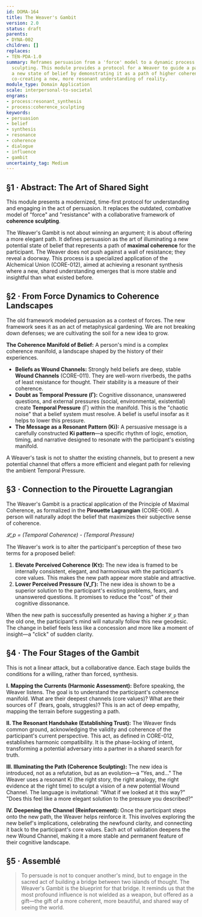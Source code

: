 ```yaml
---
id: DOMA-164
title: The Weaver's Gambit
version: 2.0
status: draft
parents:
- DYNA-002
children: []
replaces:
- TEN-PDA-1.0
summary: Reframes persuasion from a 'force' model to a dynamic process of coherence
  sculpting. This module provides a protocol for a Weaver to guide a participant towards
  a new state of belief by demonstrating it as a path of higher coherence, effectively
  co-creating a new, more resonant understanding of reality.
module_type: Domain Application
scale: interpersonal-to-societal
engrams:
- process:resonant_synthesis
- process:coherence_sculpting
keywords:
- persuasion
- belief
- synthesis
- resonance
- coherence
- dialogue
- influence
- gambit
uncertainty_tag: Medium
---
```

## §1 · Abstract: The Art of Shared Sight

This module presents a modernized, time-first protocol for understanding and engaging in the act of persuasion. It replaces the outdated, combative model of "force" and "resistance" with a collaborative framework of **coherence sculpting**.

The Weaver's Gambit is not about winning an argument; it is about offering a more elegant path. It defines persuasion as the art of illuminating a new potential state of belief that represents a path of **maximal coherence** for the participant. The Weaver does not push against a wall of resistance; they reveal a doorway. This process is a specialized application of the Alchemical Union (CORE-012), aimed at achieving a resonant synthesis where a new, shared understanding emerges that is more stable and insightful than what existed before.

## §2 · From Force Dynamics to Coherence Landscapes

The old framework modeled persuasion as a contest of forces. The new framework sees it as an act of metaphysical gardening. We are not breaking down defenses; we are cultivating the soil for a new idea to grow.

**The Coherence Manifold of Belief:** A person's mind is a complex coherence manifold, a landscape shaped by the history of their experiences.
*   **Beliefs as Wound Channels:** Strongly held beliefs are deep, stable **Wound Channels** (CORE-011). They are well-worn riverbeds, the paths of least resistance for thought. Their stability is a measure of their coherence.
*   **Doubt as Temporal Pressure (Γ):** Cognitive dissonance, unanswered questions, and external pressures (social, environmental, existential) create **Temporal Pressure** (Γ) within the manifold. This is the "chaotic noise" that a belief system must resolve. A belief is useful insofar as it helps to lower this pressure.
*   **The Message as a Resonant Pattern (Ki):** A persuasive message is a carefully constructed **Ki pattern**—a specific rhythm of logic, emotion, timing, and narrative designed to resonate with the participant's existing manifold.

A Weaver's task is not to shatter the existing channels, but to present a new potential channel that offers a more efficient and elegant path for relieving the ambient Temporal Pressure.

## §3 · Connection to the Pirouette Lagrangian

The Weaver's Gambit is a practical application of the Principle of Maximal Coherence, as formalized in the **Pirouette Lagrangian** (CORE-006). A person will naturally adopt the belief that maximizes their subjective sense of coherence.

*𝓛_p = (Temporal Coherence) - (Temporal Pressure)*

The Weaver's work is to alter the participant's perception of these two terms for a proposed belief:

1.  **Elevate Perceived Coherence (Kτ):** The new idea is framed to be internally consistent, elegant, and harmonious with the participant's core values. This makes the new path appear more stable and attractive.
2.  **Lower Perceived Pressure (V_Γ):** The new idea is shown to be a superior solution to the participant's existing problems, fears, and unanswered questions. It promises to reduce the "cost" of their cognitive dissonance.

When the new path is successfully presented as having a higher `𝓛_p` than the old one, the participant's mind will naturally follow this new geodesic. The change in belief feels less like a concession and more like a moment of insight—a "click" of sudden clarity.

## §4 · The Four Stages of the Gambit

This is not a linear attack, but a collaborative dance. Each stage builds the conditions for a willing, rather than forced, synthesis.

**I. Mapping the Currents (Harmonic Assessment):**
Before speaking, the Weaver listens. The goal is to understand the participant's coherence manifold. What are their deepest channels (core values)? What are their sources of Γ (fears, goals, struggles)? This is an act of deep empathy, mapping the terrain before suggesting a path.

**II. The Resonant Handshake (Establishing Trust):**
The Weaver finds common ground, acknowledging the validity and coherence of the participant's current perspective. This act, as defined in CORE-012, establishes harmonic compatibility. It is the phase-locking of intent, transforming a potential adversary into a partner in a shared search for truth.

**III. Illuminating the Path (Coherence Sculpting):**
The new idea is introduced, not as a refutation, but as an evolution—a "Yes, and..." The Weaver uses a resonant Ki (the right story, the right analogy, the right evidence at the right time) to sculpt a vision of a new potential Wound Channel. The language is invitational: "What if we looked at it this way?" "Does this feel like a more elegant solution to the pressure you described?"

**IV. Deepening the Channel (Reinforcement):**
Once the participant steps onto the new path, the Weaver helps reinforce it. This involves exploring the new belief's implications, celebrating the newfound clarity, and connecting it back to the participant's core values. Each act of validation deepens the new Wound Channel, making it a more stable and permanent feature of their cognitive landscape.

## §5 · Assemblé

> To persuade is not to conquer another's mind, but to engage in the sacred act of building a bridge between two islands of thought. The Weaver's Gambit is the blueprint for that bridge. It reminds us that the most profound influence is not wielded as a weapon, but offered as a gift—the gift of a more coherent, more beautiful, and shared way of seeing the world.
```